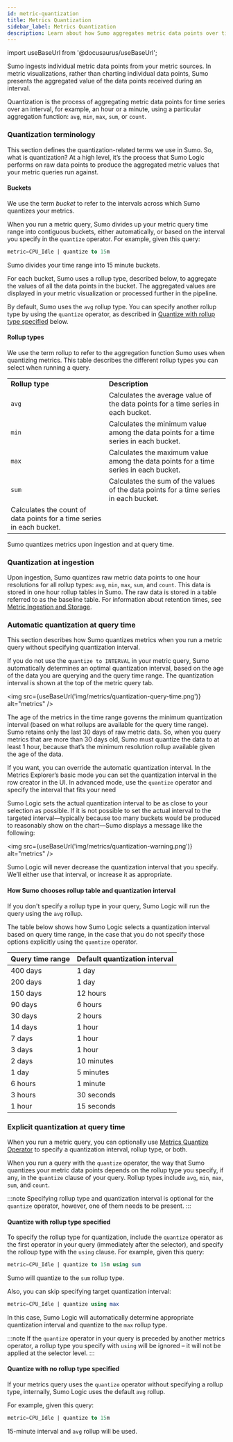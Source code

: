 ```yaml
---
id: metric-quantization
title: Metrics Quantization
sidebar_label: Metrics Quantization
description: Learn about how Sumo aggregates metric data points over time buckets.
---
```


import useBaseUrl from '@docusaurus/useBaseUrl';

Sumo ingests individual metric data points from your metric sources. In metric visualizations, rather than charting individual data points, Sumo presents the aggregated value of the data points received during an interval.

Quantization is the process of aggregating metric data points for time series over an interval, for example, an hour or a minute, using a particular aggregation function: `avg`, `min`, `max`, `sum`, or `count`.


### Quantization terminology

This section defines the quantization-related terms we use in Sumo. So, what is quantization? At a high level, it’s the process that Sumo Logic performs on raw data points to produce the aggregated metric values that your metric queries run against.


#### Buckets

We use the term _bucket_ to refer to the intervals across which Sumo quantizes your metrics.

When you run a metric query, Sumo divides up your metric query time range into contiguous buckets, either automatically, or based on the interval you specify in the `quantize` operator. For example, given this query:

```sql
metric=CPU_Idle | quantize to 15m
```

Sumo divides your time range into 15 minute buckets.

For each bucket, Sumo uses a rollup type, described below, to aggregate the values of all the data points in the bucket. The aggregated values are displayed in your metric visualization or processed further in the pipeline.

By default, Sumo uses the `avg` rollup type. You can specify another rollup type by using the `quantize` operator, as described in [Quantize with rollup type specified](/docs/metrics/introduction/metric-quantization#quantize-with-rollup-type-specified) below.


#### Rollup types

We use the term rollup to refer to the aggregation function Sumo uses when quantizing metrics. This table describes the different rollup types you can select when running a query.

<table>
  <tr>
   <td><strong>Rollup type</strong>   </td>
   <td><strong>Description</strong>   </td>
  </tr>
  <tr>
   <td><code>avg</code> </td>
   <td>Calculates the average value of the data points for a time series in each bucket. </td>
  </tr>
  <tr>
   <td><code>min</code> </td>
   <td>Calculates the minimum value among the data points for a time series in each bucket.   </td>
  </tr>
  <tr>
   <td><code>max</code>   </td>
   <td>Calculates the maximum value among the data points for a time series in each bucket. </td>
  </tr>
  <tr>
   <td><code>sum</code></td>
   <td>Calculates the sum of the values of the data points for a time series in each bucket. </td>
  </tr>
  <tr>
   <td>Calculates the count of data points for a time series in each bucket. </td>
  </tr>
</table>

Sumo quantizes metrics upon ingestion and at query time.

### Quantization at ingestion

Upon ingestion, Sumo quantizes raw metric data points to one hour resolutions for all rollup types: `avg`, `min`, `max`, `sum`, and `count`. This data is stored in one hour rollup tables in Sumo. The raw data is stored in a table referred to as the baseline table. For information about retention times, see [Metric Ingestion and Storage](/docs/metrics/manage-metric-volume/metric-ingestion-and-storage.md).

### Automatic quantization at query time

This section describes how Sumo quantizes metrics when you run a metric query without specifying quantization interval.

If you do not use the `quantize to INTERVAL` in your metric query, Sumo automatically determines an optimal quantization interval, based on the age of the data you are querying and the query time range. The quantization interval is shown at the top of the metric query tab.


<img src={useBaseUrl('img/metrics/quantization-query-time.png')} alt="metrics" />


The age of the metrics in the time range governs the minimum quantization interval (based on what rollups are available for the query time range). Sumo retains only the last 30 days of raw metric data. So, when you query metrics that are more than 30 days old, Sumo must quantize the data to at least 1 hour, because that’s the minimum resolution rollup available given the age of the data.

If you want, you can override the automatic quantization interval. In the Metrics Explorer’s basic mode you can set the quantization interval in the row creator in the UI. In advanced mode, use the `quantize` operator and specify the interval that fits your need

Sumo Logic sets the actual quantization interval to be as close to your selection as possible. If it is not possible to set the actual interval to the targeted interval—typically because too many buckets would be produced to reasonably show on the chart—Sumo displays a message like the following:

<img src={useBaseUrl('img/metrics/quantization-warning.png')} alt="metrics" />

Sumo Logic will never decrease the quantization interval that you specify. We’ll either use that interval, or increase it as appropriate.


#### How Sumo chooses rollup table and quantization interval

If you don't specify a rollup type in your query, Sumo Logic will run the query using the `avg` rollup.

The table below shows how Sumo Logic selects a quantization interval based on query time range, in the case that you do not specify those options explicitly using the `quantize` operator.

| Query time range | Default quantization interval |
|:---|:---|
| 400 days | 1 day |
| 200 days | 1 day |
| 150 days | 12 hours |
| 90 days | 6 hours |
| 30 days | 2 hours |
| 14 days | 1 hour |
| 7 days | 1 hour |
| 3 days | 1 hour |
| 2 days | 10 minutes |
| 1 day | 5 minutes |
| 6 hours | 1 minute |
| 3 hours | 30 seconds |
| 1 hour | 15 seconds |

### Explicit quantization at query time  

When you run a metric query, you can optionally use [Metrics Quantize Operator](/docs/metrics/metrics-operators/quantize.md) to specify a quantization interval, rollup type, or both.

When you run a query with the `quantize` operator, the way that Sumo quantizes your metric data points depends on the rollup type you specify, if any, in the `quantize` clause of your query. Rollup types include `avg`, `min`, `max`, `sum`, and `count`.

:::note
Specifying rollup type and quantization interval is optional for the `quantize` operator, however, one of them needs to be present.
:::

#### Quantize with rollup type specified  

To specify the rollup type for quantization, include the `quantize` operator as the first operator in your query (immediately after the selector), and specify the rolloup type with the `using` clause. For example, given this query:

```sql
metric=CPU_Idle | quantize to 15m using sum
```

Sumo will quantize to the `sum` rollup type.

Also, you can skip specifying target quantization interval:

```sql
metric=CPU_Idle | quantize using max
```

In this case, Sumo Logic will automatically determine appropriate quantization interval and quantize to the `max` rollup type.

:::note
If the `quantize` operator in your query is preceded by another metrics operator, a rollup type you specify with `using` will be ignored – it will not be applied at the selector level.
:::

#### Quantize with no rollup type specified  

If your metrics query uses the `quantize` operator without specifying a rollup type, internally, Sumo Logic uses the default `avg` rollup.

For example, given this query:

```sql
metric=CPU_Idle | quantize to 15m
```

15-minute interval and `avg` rollup will be used.
